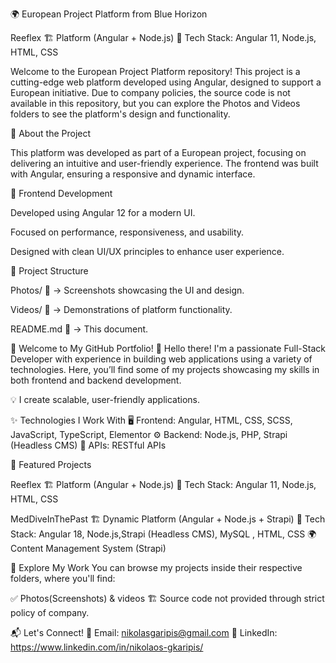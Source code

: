 🌍 European Project Platform from Blue Horizon

Reeflex 🏗 Platform (Angular + Node.js) 📌 Tech Stack: Angular 11, Node.js, HTML, CSS

Welcome to the European Project Platform repository! This project is a cutting-edge web platform developed using Angular, designed to support a European initiative. Due to company policies, the source code is not available in this repository, but you can explore the Photos and Videos folders to see the platform's design and functionality.

🚀 About the Project

This platform was developed as part of a European project, focusing on delivering an intuitive and user-friendly experience. The frontend was built with Angular, ensuring a responsive and dynamic interface.

🎨 Frontend Development

Developed using Angular 12 for a modern  UI.

Focused on performance, responsiveness, and usability.

Designed with clean UI/UX principles to enhance user experience.

📂 Project Structure

Photos/ 📸 → Screenshots showcasing the UI and design.

Videos/ 🎥 → Demonstrations of platform functionality.

README.md 📜 → This document.


🚀 Welcome to My GitHub Portfolio! 👋 Hello there! I'm a passionate Full-Stack Developer with experience in building web applications using a variety of technologies. Here, you’ll find some of my projects showcasing my skills in both frontend and backend development.

💡 I create scalable, user-friendly applications.

✨ Technologies I Work With 🖥 Frontend: Angular, HTML, CSS, SCSS, JavaScript, TypeScript, Elementor ⚙️ Backend: Node.js, PHP, Strapi (Headless CMS) 🔗 APIs: RESTful APIs

🌟 Featured Projects

Reeflex 🏗 Platform (Angular + Node.js) 📌 Tech Stack: Angular 11, Node.js, HTML, CSS

MedDiveInThePast 🏗 Dynamic Platform (Angular + Node.js + Strapi) 📌 Tech Stack: Angular 18, Node.js,Strapi (Headless CMS), MySQL , HTML, CSS 🌍 Content Management System (Strapi)

📂 Explore My Work You can browse my projects inside their respective folders, where you'll find:

✅ Photos(Screenshots) & videos 🏗 Source code not provided through strict policy of company.

📬 Let's Connect! 📧 Email: nikolasgaripis@gmail.com 💼 LinkedIn: https://www.linkedin.com/in/nikolaos-gkaripis/






